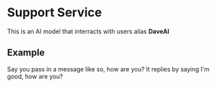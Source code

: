 # Support Service

This is an AI model that interracts with users alias **DaveAI**

## Example

Say you pass in a message like so, how are you? It replies by saying I'm good, how are you?
